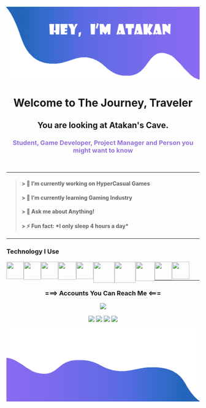 ![alt text](./images/Top.svg)



<h1 align="center">Welcome to The Journey, Traveler </h1>
<h2 align="center">You are looking at Atakan's Cave.  </h2>
<h3 align="center"><font color="#9370db">Student, Game Developer, Project Manager and Person you might want to know </font></h3>
<br />

___________________________
><h4>> 🔭 I’m currently working on HyperCasual Games</h4>
><h4>> 🌱 I’m currently learning Gaming Industry</h4>
><h4>> 💬 Ask me about Anything!</h4>
><h4>> ⚡ Fun fact: *I only sleep 4 hours a day*</h4>
___________________________
### Technology I Use
<img align="left" src="https://avatars.githubusercontent.com/u/35213382?v=4" width="45" height="45">
<img align="left"src="https://e1.pngegg.com/pngimages/753/16/png-clipart-rekordbox-logo-black-decal-thumbnail.png" width="45" height="47">
<img align="left"src="https://img.utdstc.com/icon/ed7/47a/ed747a09e27a54cebb48b92160a207c6592574baa4281820f46eff079afc1d08:200" width="45" height="45">
<img align="left"src="https://www.onmsft.com/wp-content/uploads/2020/04/githubappicon.jpg"width="47" height="47">
<img align="left"src="https://www.adobe.com/content/dam/cc/us/en/creativecloud/max2020/mnemonics/photoshop.svg" width="45"height="45">
<img align="left"src="https://upload.wikimedia.org/wikipedia/commons/thumb/9/90/DaVinci_Resolve_17_logo.svg/1200px-DaVinci_Resolve_17_logo.svg.png" width="55" height="55">
<img align="left"src="https://cdn.icon-icons.com/icons2/2108/PNG/512/slack_icon_130829.png" width="55" height="55">
<img align="left"src="https://muratcicek.net/wp-content/uploads/2020/10/c-logo.png"width="50" height="50">
<img align="left"src="https://www.pngitem.com/pimgs/m/201-2012093_linux-logo-png-linux-logo-transparent-background-png.png" width="45"height="48">
<img align="left"src="https://avatars.githubusercontent.com/u/18133?s=200&v=4"width="45"height="45">
<br />
<br />

___________________________

<h3 align="center"> ===>  Accounts You Can Reach Me  <=== </h3>

<p align="center"><a href="https://linkmix.co/5071129"><img src="https://img.icons8.com/fluent/75/000000/chichen-itza.png"/></a></p>
<p align="center">
	<a href="https://www.linkedin.com/in/atakannaci/"><img src="https://img.icons8.com/bubbles/75/000000/linkedin.png"/></a>
	<a href="https://discord.com/invite/XVmYMdcRA2"><img src="https://img.icons8.com/bubbles/75/000000/discord-logo.png"/></a>
	<a href="https://www.instagram.com/atakan_naci/"><img src="https://img.icons8.com/bubbles/75/000000/instagram.png"/></a>
    <a href="https://www.youtube.com/user/Smartoyunda"><img src="https://img.icons8.com/bubbles/75/000000/youtube.png"/></a>
</p>


![alt text](./images/Bottom.svg)
